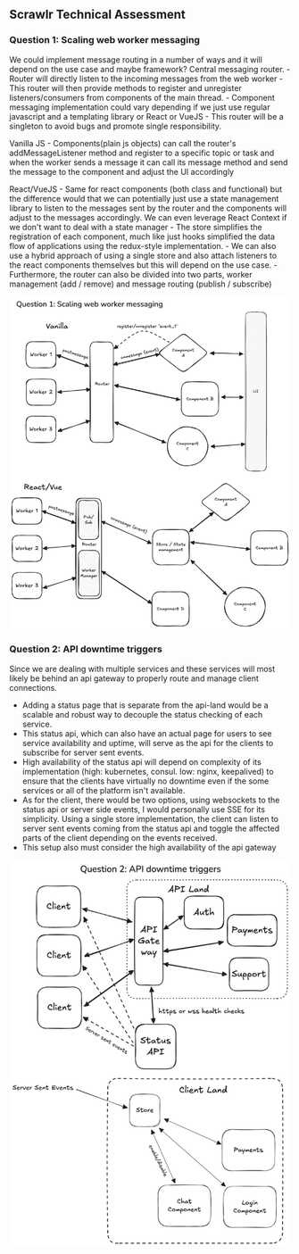 ## Scrawlr Technical Assessment

### Question 1: Scaling web worker messaging
We could implement message routing in a number of ways and it will depend on the use case and maybe framework?
Central messaging router.
    - Router will directly listen to the incoming messages from the web worker
    - This router will then provide methods to register and unregister listeners/consumers from components of the main thread.
    - Component messaging implementation could vary depending if we just use regular javascript and a templating library or React or VueJS
    - This router will be a singleton to avoid bugs and promote single responsibility.

Vanilla JS
    - Components(plain js objects) can call the router's addMessageListener method and register to a specific topic or task
and when the worker sends a message it can call its message method and send the message to the component and adjust the UI accordingly

React/VueJS
    - Same for react components (both class and functional) but the difference would that we can potentially just use a state management library to listen to the messages sent by the router and the components will adjust to the messages accordingly. We can even leverage React Context if we don't want to deal with a state manager 
    - The store simplifies the registration of each component, much like just hooks simplified the data flow of applications using the redux-style implementation.
    - We can also use a hybrid approach of using a single store and also attach listeners to the react components themselves but this will depend on the use case.
    - Furthermore, the router can also be divided into two parts, worker management (add / remove) and message routing (publish / subscribe)
       
![Question 1 diagram](/web-worker-messaging.png)

### Question 2: API downtime triggers
Since we are dealing with multiple services and these services will most likely be behind an api gateway to properly route and manage client connections.
- Adding a status page that is separate from the api-land would be a scalable and robust way to decouple the status checking of each service.
- This status api, which can also have an actual page for users to see service availability and uptime, will serve as the api for the clients to subscribe for server sent events.
- High availability of the status api will depend on complexity of its implementation (high: kubernetes, consul. low: nginx, keepalived) to ensure that the clients have virtually no downtime even if the some services or all of the platform isn't available.
- As for the client, there would be two options, using websockets to the status api or server side events, I would personally use SSE for its simplicity. Using a single store implementation, the client can listen to server sent events coming from the status api and toggle the affected parts of the client depending on the events received.
- This setup also must consider the high availability of the api gateway

![Question 2 diagram](/api-downtime-triggers.png)